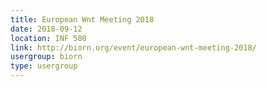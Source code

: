 ```yaml
---
title: European Wnt Meeting 2018
date: 2018-09-12
location: INF 580
link: http://biorn.org/event/european-wnt-meeting-2018/
usergroup: biorn
type: usergroup
---
```

